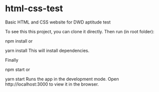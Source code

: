 # html-css-test

Basic HTML and CSS website for DWD aptitude test

To see this this project, you can clone it directly. Then run (in root folder):

npm install
or

yarn install
This will install dependencies.

Finally

npm start
or

yarn start
Runs the app in the development mode.
Open http://localhost:3000 to view it in the browser.
